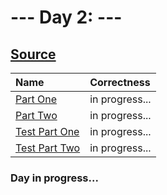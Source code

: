 # --- Day 2: ---

## [Source](http://adventofcode.com/2024/day/2)

| Name                                                                                                 | Correctness    |
| :--------------------------------------------------------------------------------------------------- | :------------- |
| [Part One](https://github.com/ssynowiec/AdventOfCode/blob/main/2024/Day%2002/part-one.ts)            | in progress... |
| [Part Two](https://github.com/ssynowiec/AdventOfCode/blob/main/2024/Day%2002/part-two.ts)            | in progress... |
| [Test Part One](https://github.com/ssynowiec/AdventOfCode/blob/main/2024/Day%2002/index.test.ts#L7)  | in progress... |
| [Test Part Two](https://github.com/ssynowiec/AdventOfCode/blob/main/2024/Day%2002/index.test.ts#L19) | in progress... |

### Day in progress...
